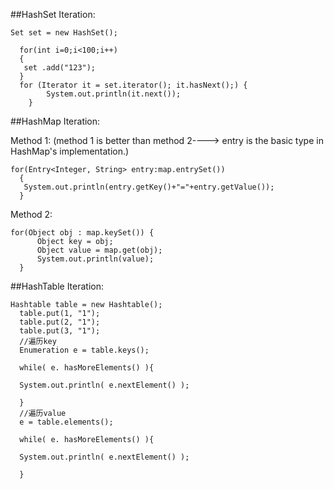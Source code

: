 ##HashSet Iteration:

	Set set = new HashSet();
	
	  for(int i=0;i<100;i++)
	  {
	   set .add("123");
	  }
      for (Iterator it = set.iterator(); it.hasNext();) {
			System.out.println(it.next());
		}

##HashMap Iteration:  
  
Method 1:        (method 1 is better than method 2----> entry is the basic type in HashMap's implementation.)

	for(Entry<Integer, String> entry:map.entrySet())
	  {
	   System.out.println(entry.getKey()+"="+entry.getValue());
	  }
	
Method 2:
	
	for(Object obj : map.keySet()) {     
	      Object key = obj;     
	      Object value = map.get(obj);     
	      System.out.println(value);
	  }
	

##HashTable Iteration:

	Hashtable table = new Hashtable();
	  table.put(1, "1");
	  table.put(2, "1");
	  table.put(3, "1");
	  //遍历key
	  Enumeration e = table.keys();
	
	  while( e. hasMoreElements() ){
	
	  System.out.println( e.nextElement() );
	
	  }
	  //遍历value
	  e = table.elements();
	
	  while( e. hasMoreElements() ){
	
	  System.out.println( e.nextElement() );
	
	  }